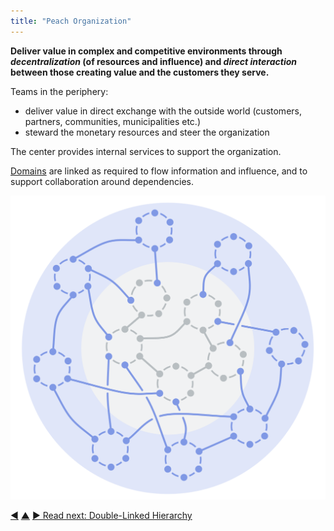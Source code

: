 ```yaml
---
title: "Peach Organization"
---
```



**Deliver value in complex and competitive environments through _decentralization_ (of resources and influence) and _direct interaction_ between those creating value and the customers they serve.**

Teams in the periphery:

-   deliver value in direct exchange with the outside world (customers, partners, communities, municipalities etc.)
-   steward the monetary resources and steer the organization

The center provides internal services to support the organization.

<a href="#" class="tooltip" title="Domain: A distinct area of influence, activity and decision making within an organization.">Domains</a> are linked as required to flow information and influence, and to support collaboration around dependencies.

![Peach Organization](img/structural-patterns/peach-organization.png)


<div class="bottom-nav">
<a href="service-circle.html" title="Back to: Service Circle">◀</a> <a href="organizational-structure.html" title="Up: Organizational Structure">▲</a> <a href="double-linked-hierarchy.html" title="Read next: Double-Linked Hierarchy">▶ Read next: Double-Linked Hierarchy</a>
</div>


<script type="text/javascript">
Mousetrap.bind('g n', function() {
    window.location.href = 'double-linked-hierarchy.html';
    return false;
});
</script>

